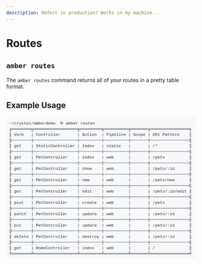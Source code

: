 ```yaml
---
description: Defect in production? Works in my machine...
---
```


# Routes

## `amber routes`

The `amber routes` command returns all of your routes in a pretty table format.

## Example Usage

![Amber Routes Table](../.gitbook/assets/screenshot_20180515_150328.png)

